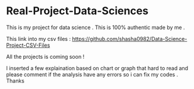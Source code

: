 # Real-Project-Data-Sciences
This is my project for data science . This is 100% authentic made by me .

This link into my csv files : https://github.com/shasha0982/Data-Science-Project-CSV-Files

All the projects is coming soon ! 

I inserted a few explaination based on chart or graph that hard to read and please comment if the analysis have any errors so i can fix my codes . Thanks
